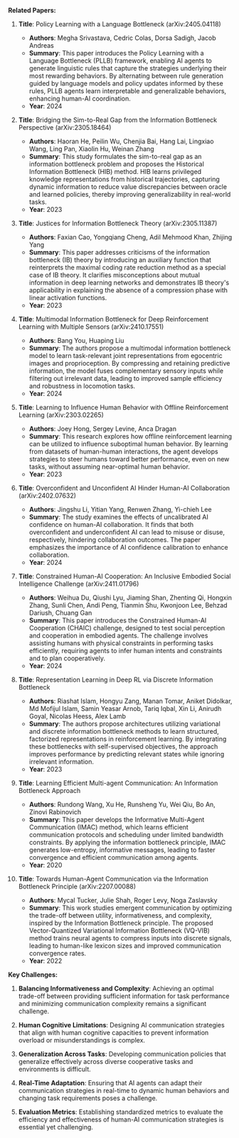 **Related Papers:**

1. **Title**: Policy Learning with a Language Bottleneck (arXiv:2405.04118)
   - **Authors**: Megha Srivastava, Cedric Colas, Dorsa Sadigh, Jacob Andreas
   - **Summary**: This paper introduces the Policy Learning with a Language Bottleneck (PLLB) framework, enabling AI agents to generate linguistic rules that capture the strategies underlying their most rewarding behaviors. By alternating between rule generation guided by language models and policy updates informed by these rules, PLLB agents learn interpretable and generalizable behaviors, enhancing human-AI coordination.
   - **Year**: 2024

2. **Title**: Bridging the Sim-to-Real Gap from the Information Bottleneck Perspective (arXiv:2305.18464)
   - **Authors**: Haoran He, Peilin Wu, Chenjia Bai, Hang Lai, Lingxiao Wang, Ling Pan, Xiaolin Hu, Weinan Zhang
   - **Summary**: This study formulates the sim-to-real gap as an information bottleneck problem and proposes the Historical Information Bottleneck (HIB) method. HIB learns privileged knowledge representations from historical trajectories, capturing dynamic information to reduce value discrepancies between oracle and learned policies, thereby improving generalizability in real-world tasks.
   - **Year**: 2023

3. **Title**: Justices for Information Bottleneck Theory (arXiv:2305.11387)
   - **Authors**: Faxian Cao, Yongqiang Cheng, Adil Mehmood Khan, Zhijing Yang
   - **Summary**: This paper addresses criticisms of the information bottleneck (IB) theory by introducing an auxiliary function that reinterprets the maximal coding rate reduction method as a special case of IB theory. It clarifies misconceptions about mutual information in deep learning networks and demonstrates IB theory's applicability in explaining the absence of a compression phase with linear activation functions.
   - **Year**: 2023

4. **Title**: Multimodal Information Bottleneck for Deep Reinforcement Learning with Multiple Sensors (arXiv:2410.17551)
   - **Authors**: Bang You, Huaping Liu
   - **Summary**: The authors propose a multimodal information bottleneck model to learn task-relevant joint representations from egocentric images and proprioception. By compressing and retaining predictive information, the model fuses complementary sensory inputs while filtering out irrelevant data, leading to improved sample efficiency and robustness in locomotion tasks.
   - **Year**: 2024

5. **Title**: Learning to Influence Human Behavior with Offline Reinforcement Learning (arXiv:2303.02265)
   - **Authors**: Joey Hong, Sergey Levine, Anca Dragan
   - **Summary**: This research explores how offline reinforcement learning can be utilized to influence suboptimal human behavior. By learning from datasets of human-human interactions, the agent develops strategies to steer humans toward better performance, even on new tasks, without assuming near-optimal human behavior.
   - **Year**: 2023

6. **Title**: Overconfident and Unconfident AI Hinder Human-AI Collaboration (arXiv:2402.07632)
   - **Authors**: Jingshu Li, Yitian Yang, Renwen Zhang, Yi-chieh Lee
   - **Summary**: The study examines the effects of uncalibrated AI confidence on human-AI collaboration. It finds that both overconfident and underconfident AI can lead to misuse or disuse, respectively, hindering collaboration outcomes. The paper emphasizes the importance of AI confidence calibration to enhance collaboration.
   - **Year**: 2024

7. **Title**: Constrained Human-AI Cooperation: An Inclusive Embodied Social Intelligence Challenge (arXiv:2411.01796)
   - **Authors**: Weihua Du, Qiushi Lyu, Jiaming Shan, Zhenting Qi, Hongxin Zhang, Sunli Chen, Andi Peng, Tianmin Shu, Kwonjoon Lee, Behzad Dariush, Chuang Gan
   - **Summary**: This paper introduces the Constrained Human-AI Cooperation (CHAIC) challenge, designed to test social perception and cooperation in embodied agents. The challenge involves assisting humans with physical constraints in performing tasks efficiently, requiring agents to infer human intents and constraints and to plan cooperatively.
   - **Year**: 2024

8. **Title**: Representation Learning in Deep RL via Discrete Information Bottleneck
   - **Authors**: Riashat Islam, Hongyu Zang, Manan Tomar, Aniket Didolkar, Md Mofijul Islam, Samin Yeasar Arnob, Tariq Iqbal, Xin Li, Anirudh Goyal, Nicolas Heess, Alex Lamb
   - **Summary**: The authors propose architectures utilizing variational and discrete information bottleneck methods to learn structured, factorized representations in reinforcement learning. By integrating these bottlenecks with self-supervised objectives, the approach improves performance by predicting relevant states while ignoring irrelevant information.
   - **Year**: 2023

9. **Title**: Learning Efficient Multi-agent Communication: An Information Bottleneck Approach
   - **Authors**: Rundong Wang, Xu He, Runsheng Yu, Wei Qiu, Bo An, Zinovi Rabinovich
   - **Summary**: This paper develops the Informative Multi-Agent Communication (IMAC) method, which learns efficient communication protocols and scheduling under limited bandwidth constraints. By applying the information bottleneck principle, IMAC generates low-entropy, informative messages, leading to faster convergence and efficient communication among agents.
   - **Year**: 2020

10. **Title**: Towards Human-Agent Communication via the Information Bottleneck Principle (arXiv:2207.00088)
    - **Authors**: Mycal Tucker, Julie Shah, Roger Levy, Noga Zaslavsky
    - **Summary**: This work studies emergent communication by optimizing the trade-off between utility, informativeness, and complexity, inspired by the Information Bottleneck principle. The proposed Vector-Quantized Variational Information Bottleneck (VQ-VIB) method trains neural agents to compress inputs into discrete signals, leading to human-like lexicon sizes and improved communication convergence rates.
    - **Year**: 2022

**Key Challenges:**

1. **Balancing Informativeness and Complexity**: Achieving an optimal trade-off between providing sufficient information for task performance and minimizing communication complexity remains a significant challenge.

2. **Human Cognitive Limitations**: Designing AI communication strategies that align with human cognitive capacities to prevent information overload or misunderstandings is complex.

3. **Generalization Across Tasks**: Developing communication policies that generalize effectively across diverse cooperative tasks and environments is difficult.

4. **Real-Time Adaptation**: Ensuring that AI agents can adapt their communication strategies in real-time to dynamic human behaviors and changing task requirements poses a challenge.

5. **Evaluation Metrics**: Establishing standardized metrics to evaluate the efficiency and effectiveness of human-AI communication strategies is essential yet challenging. 